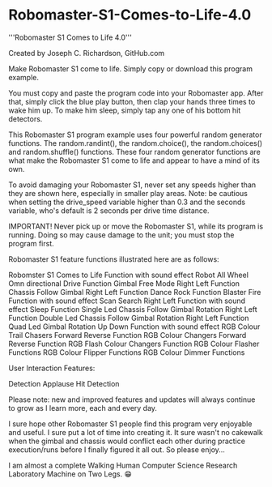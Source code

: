 # Robomaster-S1-Comes-to-Life-4.0
'''Robomaster S1 Comes to Life 4.0'''

Created by Joseph C. Richardson, GitHub.com

Make Robomaster S1 come to life. Simply copy or download this program example.

You must copy and paste the program code into your Robomaster app. After that,
simply click the blue play button, then clap your hands three times to wake him
up. To make him sleep, simply tap any one of his bottom hit detectors.

This Robomaster S1 program example uses four powerful random generator
functions. The random.randint(), the random.choice(), the random.choices() and
random.shuffle() functions. These four random generator functions are what make
the Robomaster S1 come to life and appear to have a mind of its own.

To avoid damaging your Robomaster S1, never set any speeds higher than they
are shown here, especially in smaller play areas. Note: be cautious when setting
the drive_speed variable higher than 0.3 and the seconds variable, who's default
is 2 seconds per drive time distance.

IMPORTANT! Never pick up or move the Robomaster S1, while its program is
running. Doing so may cause damage to the unit; you must stop the program first.

Robomaster S1 feature functions illustrated here are as follows:

Robomster S1 Comes to Life Function with sound effect
Robot All Wheel Omn directional Drive Function
Gimbal Free Mode Right Left Function
Chassis Follow Gimbal Right Left Function
Dance Rock Function
Blaster Fire Function with sound effect
Scan Search Right Left Function with sound effect
Sleep Function
Single Led Chassis Follow Gimbal Rotation Right Left Function
Double Led Chassis Follow Gimbal Rotation Right Left Function
Quad Led Gimbal Rotation Up Down Function with sound effect
RGB Colour Trail Chasers Forward Reverse Function
RGB Colour Changers Forward Reverse Function
RGB Flash Colour Changers Function
RGB Colour Flasher Functions
RGB Colour Flipper Functions
RGB Colour Dimmer Functions

User Interaction Features:

Detection Applause
Hit Detection

Please note: new and improved features and updates will always
continue to grow as I learn more, each and every day.

I sure hope other Robomaster S1 people find this program very
enjoyable and useful. I sure put a lot of time into creating it.
It sure wasn't no cakewalk when the gimbal and chassis would conflict
each other during practice execution/runs before I finally figured it
all out. So please enjoy...

I am almost a complete Walking Human Computer Science Research Laboratory Machine on Two Legs. 😁
